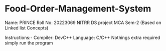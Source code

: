 # Food-Order-Management-System
Name: PRINCE
Roll No:  20223069
NITRR
DS project MCA Sem-2 (Based on Linked list Concepts)

Instructions:-
Compiler: DevC++
Language: C/C++
Nothings extra required simply run the program

